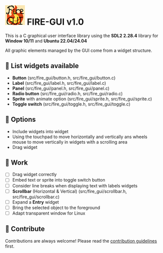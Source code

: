 # ![icon](res/images/icon.png) FIRE-GUI v1.0

This is a C graphical user interface library using the **SDL2 2.28.4** library for **Window 10/11** and **Ubuntu 22.04/24.04**

All graphic elements managed by the GUI come from a widget structure.

## 🎉 List widgets available

-   **Button** (src/fire_gui/button.h, src/fire_gui/button.c)
-   **Label** (src/fire_gui/label.h, src/fire_gui/label.c)
-   **Panel** (src/fire_gui/panel.h, src/fire_gui/panel.c)
-   **Radio button** (src/fire_gui/radio.h, src/fire_gui/radio.c)
-   **Sprite** with animate option (src/fire_gui/sprite.h, src/fire_gui/sprite.c)
-   **Toggle switch** (src/fire_gui/toggle.h, src/fire_gui/toggle.c)

## 📄 Options

-   Include widgets into widget
-   Using the touchpad to move horizontally and vertically ans wheels mouse to move vertically in widgets with a scrolling area
-   Drag widget

## 🔨 Work

-   [ ] Drag widget correctly
-   [ ] Embed text or sprite into toggle switch button
-   [ ] Consider line breaks when displaying text with labels widgets
-   [ ] **Scrollbar** (Horizontal & Vertical) (src/fire_gui/scrollbar.h, src/fire_gui/scrollbar.c)
-   [ ] Expand a **Entry** widget
-   [ ] Bring the selected object to the foreground
-   [ ] Adapt transparent window for Linux

## 🚨 Contribute

Contributions are always welcome!
Please read the [contribution guidelines](contributing.md) first.
